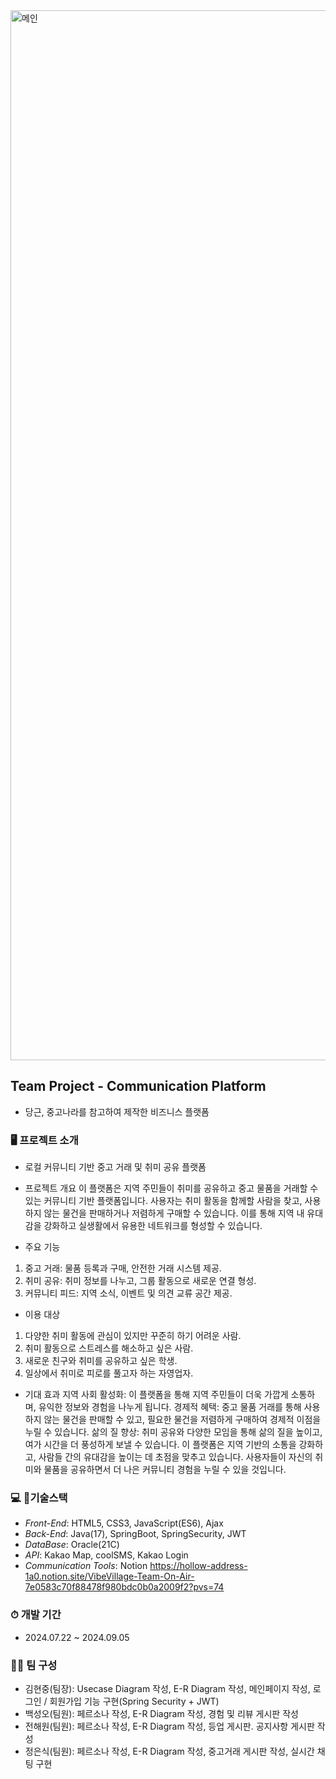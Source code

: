 <img width="1680" alt="메인" src="https://github.com/user-attachments/assets/66a3774c-af50-420e-a34c-0db30ee18dd5">

## Team Project - Communication Platform
 - 당근, 중고나라를 참고하여 제작한 비즈니스 플랫폼

### 🖥 프로젝트 소개
- 로컬 커뮤니티 기반 중고 거래 및 취미 공유 플랫폼

- 프로젝트 개요
이 플랫폼은 지역 주민들이 취미를 공유하고 중고 물품을 거래할 수 있는 커뮤니티 기반 플랫폼입니다.
사용자는 취미 활동을 함께할 사람을 찾고, 사용하지 않는 물건을 판매하거나 저렴하게 구매할 수 있습니다.
이를 통해 지역 내 유대감을 강화하고 실생활에서 유용한 네트워크를 형성할 수 있습니다.

- 주요 기능
1. 중고 거래: 물품 등록과 구매, 안전한 거래 시스템 제공.
2. 취미 공유: 취미 정보를 나누고, 그룹 활동으로 새로운 연결 형성.
3. 커뮤니티 피드: 지역 소식, 이벤트 및 의견 교류 공간 제공.

- 이용 대상
1. 다양한 취미 활동에 관심이 있지만 꾸준히 하기 어려운 사람.
2. 취미 활동으로 스트레스를 해소하고 싶은 사람.
3. 새로운 친구와 취미를 공유하고 싶은 학생.
4. 일상에서 취미로 피로를 풀고자 하는 자영업자.

- 기대 효과
지역 사회 활성화: 이 플랫폼을 통해 지역 주민들이 더욱 가깝게 소통하며, 유익한 정보와 경험을 나누게 됩니다.
경제적 혜택: 중고 물품 거래를 통해 사용하지 않는 물건을 판매할 수 있고, 필요한 물건을 저렴하게 구매하여 경제적 이점을 누릴 수 있습니다.
삶의 질 향상: 취미 공유와 다양한 모임을 통해 삶의 질을 높이고, 여가 시간을 더 풍성하게 보낼 수 있습니다.
이 플랫폼은 지역 기반의 소통을 강화하고, 사람들 간의 유대감을 높이는 데 초점을 맞추고 있습니다. 사용자들이 자신의 취미와 물품을 공유하면서 더 나은 커뮤니티 경험을 누릴 수 있을 것입니다.

### 💻 기술스택
 - *Front-End*: HTML5, CSS3, JavaScript(ES6), Ajax
 - *Back-End*: Java(17), SpringBoot, SpringSecurity, JWT
 - *DataBase*: Oracle(21C)
 - *API*: Kakao Map, coolSMS, Kakao Login
 - *Communication Tools*: Notion
   https://hollow-address-1a0.notion.site/VibeVillage-Team-On-Air-7e0583c70f88478f980bdc0b0a2009f2?pvs=74

### ⏱ 개발 기간
* 2024.07.22 ~ 2024.09.05
  
### 👍🏻 팀 구성
 - 김현중(팀장): Usecase Diagram 작성, E-R Diagram 작성, 메인페이지 작성, 로그인 / 회원가입 기능 구현(Spring Security + JWT)
 - 백성오(팀원): 페르소나 작성, E-R Diagram 작성, 경험 및 리뷰 게시판 작성
 - 전해원(팀원): 페르소나 작성, E-R Diagram 작성, 등업 게시판. 공지사항 게시판 작성
 - 정은식(팀원): 페르소나 작성, E-R Diagram 작성, 중고거래 게시판 작성, 실시간 채팅 구현

